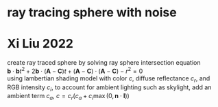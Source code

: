 # ray tracing sphere with noise
# Xi Liu 2022
create ray traced sphere by solving ray sphere intersection equation</br>
$\textbf{b} \cdot \textbf{b} t ^ 2 + 2\textbf{b} \cdot (\textbf{A} - \textbf{C}) t + (\textbf{A} - \textbf{C}) \cdot (\textbf{A} - \textbf{C}) - r ^ 2 = 0$</br>
using lambertian shading model with color $c$, diffuse reflectance $c_r$, and RGB intensity $c_i$, to account for ambient lighting such as skylight, add an ambient term $c_a$, $c = c_r(c_a + c_i \max(0, \textbf{n} \cdot \textbf{l}))$</br>
